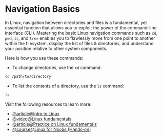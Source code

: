 # Navigation Basics

In Linux, navigation between directories and files is a fundamental, yet essential function that allows you to exploit the power of the command-line interface (CLI). Mastering the basic Linux navigation commands such as `cd`, `pwd`, `ls`, and `tree` enables you to flawlessly move from one point to another within the filesystem, display the list of files & directories, and understand your position relative to other system components.

Here is how you use these commands:

- To change directories, use the `cd` command:

```bash
cd /path/to/directory
```

- To list the contents of a directory, use the `ls` command:

```bash
ls
```

Visit the following resources to learn more:

- [@article@Intro to Linux](https://www.linkedin.com/pulse/intro-linux-fundamentals-what-hillary-nyakundi-4u7af/)
- [@video@Linux fundamentals](https://www.youtube.com/watch?v=kPylihJRG70&t=1381s&ab_channel=TryHackMe)
- [@article@Practice on Linux fundamentals](https://linuxjourney.com/)
- [@course@Linux for Noobs (Hands-on)](https://labex.io/courses/linux-for-noobs)